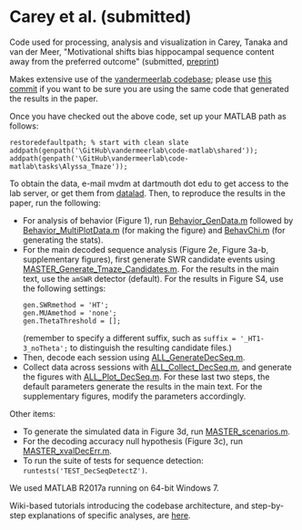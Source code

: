 # Carey et al. (submitted)

Code used for processing, analysis and visualization in Carey, Tanaka
and van der Meer, "Motivational shifts bias hippocampal sequence
content away from the preferred outcome" (submitted, [preprint]())

Makes extensive use of the
[vandermeerlab codebase](https://github.com/vandermeerlab/vandermeerlab);
please use
[this commit](https://github.com/vandermeerlab/vandermeerlab/commit/932406314574b3e2d295aeb9aed303e66d94601b)
if you want to be sure you are using the same code that generated the
results in the paper.

Once you have checked out the above code, set up your MATLAB path as follows:

```
restoredefaultpath; % start with clean slate
addpath(genpath('\GitHub\vandermeerlab\code-matlab\shared'));
addpath(genpath('\GitHub\vandermeerlab\code-matlab\tasks\Alyssa_Tmaze'));
```

To obtain the data, e-mail mvdm at dartmouth dot edu to get access to
the lab server, or get them from [datalad](http://datasets.datalad.org/?dir=/workshops/mind-2017/MotivationalT). Then, to reproduce the
results in the paper, run the following:

- For analysis of behavior (Figure 1), run [Behavior_GenData.m]()
  followed by [Behavior_MultiPlotData.m]() (for making the figure) and
  [BehavChi.m]() (for generating the stats).
- For the main decoded sequence analysis (Figure 2e, Figure 3a-b,
  supplementary figures), first generate SWR candidate events using
  [MASTER_Generate_Tmaze_Candidates.m](). For the results in the main
  text, use the `amSWR` detector (default). For the results in Figure
  S4, use the following settings:
  ```
  gen.SWRmethod = 'HT'; 
  gen.MUAmethod = 'none';
  gen.ThetaThreshold = [];
  ```
  (remember to specify a different suffix, such as `suffix =
  '_HT1-3_noTheta';` to distinguish the resulting candidate files.)
- Then, decode each session using [ALL_GenerateDecSeq.m]().
- Collect data across sessions with [ALL_Collect_DecSeq.m](), and
  generate the figures with [ALL_Plot_DecSeq.m](). For these last two
  steps, the default parameters generate the results in the main
  text. For the supplementary figures, modify the parameters accordingly.

Other items:

- To generate the simulated data in Figure 3d, run
  [MASTER_scenarios.m]().
- For the decoding accuracy null hypothesis (Figure 3c), run
  [MASTER_xvalDecErr.m]().
- To run the suite of tests for sequence detection:
  `runtests('TEST_DecSeqDetectZ')`.

We used MATLAB R2017a running on 64-bit Windows 7.

Wiki-based tutorials introducing the codebase architecture, and
step-by-step explanations of specific analyses, are
[here](http://ctnsrv.uwaterloo.ca/vandermeerlab/doku.php?id=analysis:course-w16).
